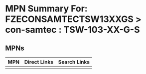 



# MPN Summary For: FZECONSAMTECTSW13XXGS > con-samtec : TSW-103-XX-G-S

## MPNs
  

|MPN|Direct Links|Search Links|
| :--- | :--- | :--- |
||||
